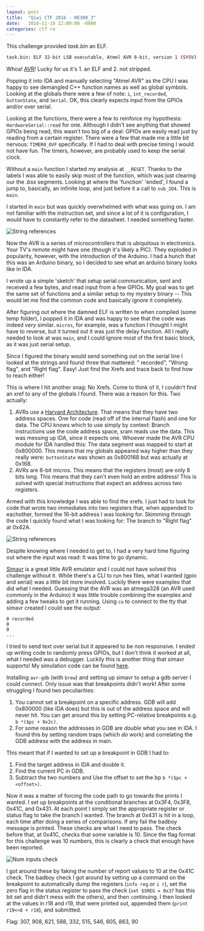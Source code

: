 ```yaml
---
layout: post
title:  "Qiwi CTF 2016 - RE300_3"
date:   2016-11-18 12:00:00 -0800
categories: ctf re
---
```


This challenge provided _task.bin_ an ELF.

```bash
task.bin: ELF 32-bit LSB executable, Atmel AVR 8-bit, version 1 (SYSV), statically linked, not stripped
```

Whoa! [AVR](https://en.wikipedia.org/wiki/Atmel_AVR)! Lucky for us it's 1. an ELF and 2. not stripped.

Popping it into IDA and manually selecting "Atmel AVR" as the CPU I was happy to see demangled C++ function names as well as global symbols. Looking at the globals there were a few of note: `i`, `int_recorded`, `buttonState`, and `Serial`. OK, this clearly expects input from the GPIOs and/or over serial.

Looking at the functions, there were a few to reinforce my hypothesis: `HardwareSerial::read` for one. Although I didn't see anything that showed GPIOs being read, this wasn't too big of a deal: GPIOs are easily read just by reading from a certain register. There were a few that made me a little bit nervous: `TIMER0_OVF` specifically. If I had to deal with precise timing I would not have fun. The timers, however, are probably used to keep the serial clock.

Without a `main` function I started my analysis at `__RESET`. Thanks to the labels I was able to easily skip most of the function, which was just clearing our the _.bss_ segments. Looking at where the 'function' 'ended', I found a jump to, basically, an infinite loop, and just before it a call to `sub_2D4`. This is `main`.

I started in `main` but was quickly overwhelmed with what was going on. I am not familiar with the instruction set, and since a lot of it is configuration, I would have to constantly refer to the datasheet. I needed something faster.

![String references]({{site.url}}/assets/2016-11-18-QiwiCTF-RE300_3-main.png)

Now the AVR is a series of microcontrollers that is ubiquitous in electronics. Your TV's remote might have one (though it's likely a PIC). They exploded in popularity, however, with the introduction of the Arduino. I had a hunch that this was an Arduino binary, so I decided to see what an arduino binary looks like in IDA.

I wrote up a simple 'sketch' that setup serial communication, sent and received a few bytes, and read input from a few GPIOs. My goal was to get the same set of functions and a similar setup to my mystery binary -- This would let me find the common code and basically ignore it completely.

After figuring out where the damned ELF is written to when compiled (some temp folder), I popped it in IDA and was happy to see that the code was indeed _very_ similar. `micros`, for example, was a function I thought I might have to reverse, but it turned out it was just the delay function. All I really needed to look at was `main`, and I could ignore most of the first basic block, as it was just serial setup.

Since I figured the binary would send something out on the serial line I looked at the strings and found three that mattered: " recorded", "Wrong flag", and "Right flag". Easy! Just find the Xrefs and trace back to find how to reach either!

This is where I hit another snag: No Xrefs. Come to think of it, I couldn't find an xref to any of the globals I found. There was a reason for this. Two actually:

1. AVRs use a [Harvard Architecture](https://en.wikipedia.org/wiki/Harvard_architecture). That means that they have two address spaces. One for code (read off of the internal flash) and one for data. The CPU knows which to use simply by context: Branch instructions use the code address space, sram reads use the data. This was messing up IDA, since it expects one. Whoever made the AVR CPU module for IDA handled this: The data segment was mapped to start at 0x800000. This means that my globals appeared way higher than they really were: `buttonState` was shown as 0x800168 but was actually at 0x168.
2. AVRs are 8-bit micros. This means that the registers (most) are only 8 bits long. This means that they can't even hold an entire address! This is solved with special instructions that expect an address across two registers.

Armed with this knowledge I was able to find the xrefs. I just had to look for code that wrote two immediates into two registers that, when appended to eachother, formed the 16-bit address I was looking for. Skimming through the code I quickly found what I was looking for: The branch to "Right flag" at 0x42A.

![String references]({{site.url}}/assets/2016-11-18-QiwiCTF-RE300_3-loop.png)

Despite knowing where I needed to get to, I had a very hard time figuring out where the input was read: It was time to go dynamic.

[Simavr](https://github.com/buserror/simavr) is a great little AVR emulator and I could not have solved this challenge without it. While there's a CLI to run hex files, what I wanted (gpio and serial) was a little bit more involved. Luckily there were examples that did what I needed. Guessing that the AVR was an atmega328 (an AVR used commonly in the Arduino) it was little trouble combining the examples and adding a few tweaks to get it running. Using `cu` to connect to the tty that simavr created I could see the output:

```text
0 recorded
0
0
...
```

I tried to send text over serial but it appeared to be non responsive. I ended up writing code to randomly press GPIOs, but I don't think it worked at all, what I needed was a debugger. Luckily this is another thing that simavr supports! My simulation code can be found [here](https://gist.github.com/Grazfather/32d7c90322b48a13c4d6134d25cc8e0a).

Installing `avr-gdb` (with `brew`) and setting up simavr to setup a gdb server I could connect. Only issue was that breakpoints didn't work! After some struggling I found two peculiarities:

1. You cannot set a breakpoint on a specific address. GDB will add 0x800000 (like IDA does) but this is out of the address space and will never hit. You can get around this by setting PC-relative breakpoints e.g. `b *($pc + 0x2c)`.
2. For some reason the addresses in GDB are _double_ what you see in IDA. I found this by setting random traps (which _do_ work) and correlating the GDB address with the address in main.

This meant that if I wanted to set up a breakpoint in GDB I had to:

1. Find the target address in IDA and double it.
2. Find the current PC in GDB.
3. Subtract the two numbers and Use the offset to set the bp `b *($pc + <offset>)`.

Now it was a matter of forcing the code path to go towards the prints I wanted. I set up breakpoints at the conditional branches at 0x3F4, 0x3F8, 0x41C, and 0x431. At each point I simply set the appropriate register or status flag to take the branch I wanted. The branch at 0x431 is hit in a loop, each time after doing a series of comparisons. If any fail the badboy message is printed. These checks are what I need to pass. The check before that, at 0x41C, checks that some variable is 10. Since the flag format for this challenge was 10 numbers, this is clearly a check that enough have been reported.

![Num inputs check]({{site.url}}/assets/2016-11-18-QiwiCTF-RE300_3-countcheck.png)

I got around these by faking the number of report values to 10 at the 0x41C check. The badboy check I got around by setting up a command on the breakpoint to automatically dump the registers (`info reg` or `i r`), set the zero flag in the status register to pass the check (`set $SREG = 0x37` has this bit set and didn't mess with the others), and then `c`ontinuing. I then looked at the values in r18 and r19, that were printed out, appended them (`print r19<<8 + r18`), and submitted.

Flag: 307, 908, 621, 588, 332, 515, 546, 605, 863, 90
